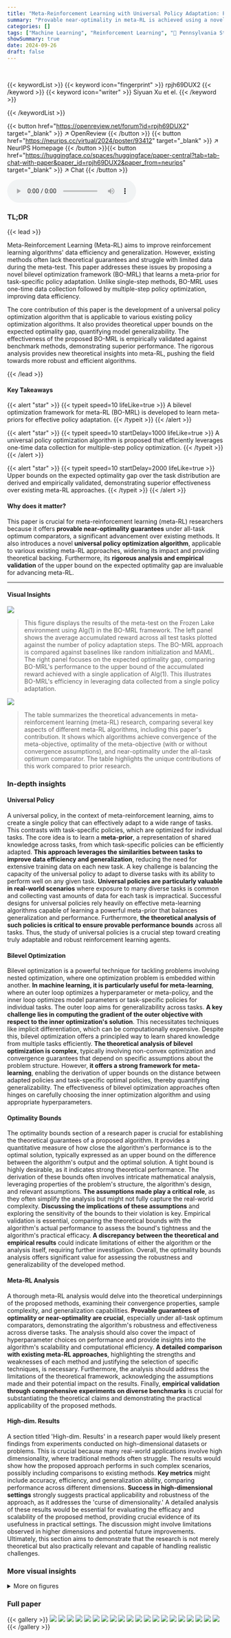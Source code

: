 ```yaml
---
title: "Meta-Reinforcement Learning with Universal Policy Adaptation: Provable Near-Optimality under All-task Optimum Comparator"
summary: "Provable near-optimality in meta-RL is achieved using a novel bilevel optimization framework and universal policy adaptation algorithm."
categories: []
tags: ["Machine Learning", "Reinforcement Learning", "🏢 Pennsylvania State University",]
showSummary: true
date: 2024-09-26
draft: false
---
```


<br>

{{< keywordList >}}
{{< keyword icon="fingerprint" >}} rpjh69DUX2 {{< /keyword >}}
{{< keyword icon="writer" >}} Siyuan Xu et el. {{< /keyword >}}
 
{{< /keywordList >}}

{{< button href="https://openreview.net/forum?id=rpjh69DUX2" target="_blank" >}}
↗ OpenReview
{{< /button >}}
{{< button href="https://neurips.cc/virtual/2024/poster/93412" target="_blank" >}}
↗ NeurIPS Homepage
{{< /button >}}{{< button href="https://huggingface.co/spaces/huggingface/paper-central?tab=tab-chat-with-paper&paper_id=rpjh69DUX2&paper_from=neurips" target="_blank" >}}
↗ Chat
{{< /button >}}



<audio controls>
    <source src="https://ai-paper-reviewer.com/rpjh69DUX2/podcast.wav" type="audio/wav">
    Your browser does not support the audio element.
</audio>


### TL;DR


{{< lead >}}

Meta-Reinforcement Learning (Meta-RL) aims to improve reinforcement learning algorithms' data efficiency and generalization. However, existing methods often lack theoretical guarantees and struggle with limited data during the meta-test. This paper addresses these issues by proposing a novel bilevel optimization framework (BO-MRL) that learns a meta-prior for task-specific policy adaptation.  Unlike single-step methods, BO-MRL uses one-time data collection followed by multiple-step policy optimization, improving data efficiency. 

The core contribution of this paper is the development of a universal policy optimization algorithm that is applicable to various existing policy optimization algorithms.  It also provides theoretical upper bounds on the expected optimality gap, quantifying model generalizability. The effectiveness of the proposed BO-MRL is empirically validated against benchmark methods, demonstrating superior performance.  The rigorous analysis provides new theoretical insights into meta-RL, pushing the field towards more robust and efficient algorithms.

{{< /lead >}}


#### Key Takeaways

{{< alert "star" >}}
{{< typeit speed=10 lifeLike=true >}} A bilevel optimization framework for meta-RL (BO-MRL) is developed to learn meta-priors for effective policy adaptation. {{< /typeit >}}
{{< /alert >}}

{{< alert "star" >}}
{{< typeit speed=10 startDelay=1000 lifeLike=true >}} A universal policy optimization algorithm is proposed that efficiently leverages one-time data collection for multiple-step policy optimization. {{< /typeit >}}
{{< /alert >}}

{{< alert "star" >}}
{{< typeit speed=10 startDelay=2000 lifeLike=true >}} Upper bounds on the expected optimality gap over the task distribution are derived and empirically validated, demonstrating superior effectiveness over existing meta-RL approaches. {{< /typeit >}}
{{< /alert >}}

#### Why does it matter?
This paper is crucial for meta-reinforcement learning (meta-RL) researchers because it offers **provable near-optimality guarantees** under all-task optimum comparators, a significant advancement over existing methods. It also introduces a novel **universal policy optimization algorithm**, applicable to various existing meta-RL approaches, widening its impact and providing theoretical backing.  Furthermore, its **rigorous analysis and empirical validation** of the upper bound on the expected optimality gap are invaluable for advancing meta-RL.

------
#### Visual Insights



![](https://ai-paper-reviewer.com/rpjh69DUX2/figures_9_1.jpg)

> This figure displays the results of the meta-test on the Frozen Lake environment using Alg(1) in the BO-MRL framework.  The left panel shows the average accumulated reward across all test tasks plotted against the number of policy adaptation steps. The BO-MRL approach is compared against baselines like random initialization and MAML.  The right panel focuses on the expected optimality gap, comparing BO-MRL's performance to the upper bound of the accumulated reward achieved with a single application of Alg(1). This illustrates BO-MRL's efficiency in leveraging data collected from a single policy adaptation.





![](https://ai-paper-reviewer.com/rpjh69DUX2/tables_1_1.jpg)

> The table summarizes the theoretical advancements in meta-reinforcement learning (meta-RL) research, comparing several key aspects of different meta-RL algorithms, including this paper's contribution.  It shows which algorithms achieve convergence of the meta-objective, optimality of the meta-objective (with or without convergence assumptions), and near-optimality under the all-task optimum comparator.  The table highlights the unique contributions of this work compared to prior research.





### In-depth insights


#### Universal Policy
A universal policy, in the context of meta-reinforcement learning, aims to create a single policy that can effectively adapt to a wide range of tasks. This contrasts with task-specific policies, which are optimized for individual tasks.  The core idea is to learn a **meta-prior**, a representation of shared knowledge across tasks, from which task-specific policies can be efficiently adapted.  **This approach leverages the similarities between tasks to improve data efficiency and generalization**, reducing the need for extensive training data on each new task. A key challenge is balancing the capacity of the universal policy to adapt to diverse tasks with its ability to perform well on any given task.  **Universal policies are particularly valuable in real-world scenarios** where exposure to many diverse tasks is common and collecting vast amounts of data for each task is impractical.  Successful designs for universal policies rely heavily on effective meta-learning algorithms capable of learning a powerful meta-prior that balances generalization and performance.  Furthermore, **the theoretical analysis of such policies is critical to ensure provable performance bounds** across all tasks.  Thus, the study of universal policies is a crucial step toward creating truly adaptable and robust reinforcement learning agents.

#### Bilevel Optimization
Bilevel optimization is a powerful technique for tackling problems involving nested optimization, where one optimization problem is embedded within another.  **In machine learning, it is particularly useful for meta-learning**, where an outer loop optimizes a hyperparameter or meta-policy, and the inner loop optimizes model parameters or task-specific policies for individual tasks.  The outer loop aims for generalizability across tasks.  **A key challenge lies in computing the gradient of the outer objective with respect to the inner optimization's solution**.  This necessitates techniques like implicit differentiation, which can be computationally expensive.  Despite this, bilevel optimization offers a principled way to learn shared knowledge from multiple tasks efficiently.  **The theoretical analysis of bilevel optimization is complex**, typically involving non-convex optimization and convergence guarantees that depend on specific assumptions about the problem structure.  However, **it offers a strong framework for meta-learning**, enabling the derivation of upper bounds on the distance between adapted policies and task-specific optimal policies, thereby quantifying generalizability.  The effectiveness of bilevel optimization approaches often hinges on carefully choosing the inner optimization algorithm and using appropriate hyperparameters.

#### Optimality Bounds
The optimality bounds section of a research paper is crucial for establishing the theoretical guarantees of a proposed algorithm. It provides a quantitative measure of how close the algorithm's performance is to the optimal solution, typically expressed as an upper bound on the difference between the algorithm's output and the optimal solution.  A tight bound is highly desirable, as it indicates strong theoretical performance.  The derivation of these bounds often involves intricate mathematical analysis, leveraging properties of the problem's structure, the algorithm's design, and relevant assumptions. **The assumptions made play a critical role**, as they often simplify the analysis but might not fully capture the real-world complexity.  **Discussing the implications of these assumptions** and exploring the sensitivity of the bounds to their violation is key.  Empirical validation is essential, comparing the theoretical bounds with the algorithm's actual performance to assess the bound's tightness and the algorithm's practical efficacy.  **A discrepancy between the theoretical and empirical results** could indicate limitations of either the algorithm or the analysis itself, requiring further investigation.  Overall, the optimality bounds analysis offers significant value for assessing the robustness and generalizability of the developed method.

#### Meta-RL Analysis
A thorough meta-RL analysis would delve into the theoretical underpinnings of the proposed methods, examining their convergence properties, sample complexity, and generalization capabilities.  **Provable guarantees of optimality or near-optimality are crucial**, especially under all-task optimum comparators, demonstrating the algorithm's robustness and effectiveness across diverse tasks. The analysis should also cover the impact of hyperparameter choices on performance and provide insights into the algorithm's scalability and computational efficiency.  **A detailed comparison with existing meta-RL approaches**, highlighting the strengths and weaknesses of each method and justifying the selection of specific techniques, is necessary.  Furthermore, the analysis should address the limitations of the theoretical framework, acknowledging the assumptions made and their potential impact on the results.  Finally, **empirical validation through comprehensive experiments on diverse benchmarks** is crucial for substantiating the theoretical claims and demonstrating the practical applicability of the proposed methods.

#### High-dim. Results
A section titled 'High-dim. Results' in a research paper would likely present findings from experiments conducted on high-dimensional datasets or problems.  This is crucial because many real-world applications involve high dimensionality, where traditional methods often struggle. The results would show how the proposed approach performs in such complex scenarios, possibly including comparisons to existing methods.  **Key metrics** might include accuracy, efficiency, and generalization ability, comparing performance across different dimensions.  **Success in high-dimensional settings** strongly suggests practical applicability and robustness of the approach, as it addresses the 'curse of dimensionality.'  A detailed analysis of these results would be essential for evaluating the efficacy and scalability of the proposed method, providing crucial evidence of its usefulness in practical settings.  The discussion might involve limitations observed in higher dimensions and potential future improvements.  Ultimately, this section aims to demonstrate that the research is not merely theoretical but also practically relevant and capable of handling realistic challenges.


### More visual insights

<details>
<summary>More on figures
</summary>


![](https://ai-paper-reviewer.com/rpjh69DUX2/figures_9_2.jpg)

> This figure compares the performance of the proposed BO-MRL algorithm against several baseline methods (MAML, E-MAML, ProMP, and MAML-TRPO) across four locomotion tasks in the MuJoCo simulator.  The tasks involve Half-Cheetah with goal directions and velocities, and Ant with goal directions and velocities. The x-axis represents the number of policy adaptation steps, and the y-axis shows the average accumulated reward across all test tasks. The figure demonstrates that the proposed BO-MRL algorithm consistently achieves higher average accumulated reward than the baseline methods for all four tasks, showcasing its superior performance in high-dimensional environments.


![](https://ai-paper-reviewer.com/rpjh69DUX2/figures_14_1.jpg)

> This figure shows the results of applying Algorithm 1 with the Alg(2) within-task algorithm to the Frozen Lake environment.  The left panel displays the average accumulated reward achieved across all test tasks, plotted against the number of policy adaptation steps.  This demonstrates the performance of the proposed BO-MRL method compared to baselines like MAML and random initialization. The right panel focuses on the expected optimality gap, comparing BO-MRL's performance to the upper bound derived from the theoretical analysis.  This comparison shows how close the BO-MRL method gets to the optimal policy.


![](https://ai-paper-reviewer.com/rpjh69DUX2/figures_14_2.jpg)

> This figure displays the results of the BO-MRL algorithm on the Frozen Lake environment, specifically using the Alg(3) within-task algorithm.  It compares the expected optimality gap (the difference between the optimal policy and the policy obtained by the algorithm) for three scenarios: no policy adaptation, a single one-time adaptation using Alg(3), and one step of policy gradient adaptation.  The results are shown separately for high and low task variance distributions.  A horizontal dashed line represents the theoretical upper bound derived in the paper for the one-time Alg(3) policy adaptation. This figure visually verifies the theoretical upper bounds and demonstrates the performance improvement of the BO-MRL approach.


![](https://ai-paper-reviewer.com/rpjh69DUX2/figures_15_1.jpg)

> This figure displays the average accumulated rewards obtained during meta-testing on four MuJoCo locomotion tasks using the practical BO-MRL algorithm.  The tasks are Half-cheetah with goal velocity, Half-cheetah with goal direction, Ant with goal velocity, and Ant with goal direction.  Results are shown for different numbers of policy adaptation steps (1, 2, and 3). The BO-MRL algorithm's performance is compared against several baseline meta-reinforcement learning methods (MAML-TRPO and ProMP).  The graph illustrates how BO-MRL's performance improves over the baselines, and how that improvement increases with more policy adaptation steps, showing better generalization and adaptation ability.


</details>






### Full paper

{{< gallery >}}
<img src="https://ai-paper-reviewer.com/rpjh69DUX2/1.png" class="grid-w50 md:grid-w33 xl:grid-w25" />
<img src="https://ai-paper-reviewer.com/rpjh69DUX2/2.png" class="grid-w50 md:grid-w33 xl:grid-w25" />
<img src="https://ai-paper-reviewer.com/rpjh69DUX2/3.png" class="grid-w50 md:grid-w33 xl:grid-w25" />
<img src="https://ai-paper-reviewer.com/rpjh69DUX2/4.png" class="grid-w50 md:grid-w33 xl:grid-w25" />
<img src="https://ai-paper-reviewer.com/rpjh69DUX2/5.png" class="grid-w50 md:grid-w33 xl:grid-w25" />
<img src="https://ai-paper-reviewer.com/rpjh69DUX2/6.png" class="grid-w50 md:grid-w33 xl:grid-w25" />
<img src="https://ai-paper-reviewer.com/rpjh69DUX2/7.png" class="grid-w50 md:grid-w33 xl:grid-w25" />
<img src="https://ai-paper-reviewer.com/rpjh69DUX2/8.png" class="grid-w50 md:grid-w33 xl:grid-w25" />
<img src="https://ai-paper-reviewer.com/rpjh69DUX2/9.png" class="grid-w50 md:grid-w33 xl:grid-w25" />
<img src="https://ai-paper-reviewer.com/rpjh69DUX2/10.png" class="grid-w50 md:grid-w33 xl:grid-w25" />
<img src="https://ai-paper-reviewer.com/rpjh69DUX2/11.png" class="grid-w50 md:grid-w33 xl:grid-w25" />
<img src="https://ai-paper-reviewer.com/rpjh69DUX2/12.png" class="grid-w50 md:grid-w33 xl:grid-w25" />
<img src="https://ai-paper-reviewer.com/rpjh69DUX2/13.png" class="grid-w50 md:grid-w33 xl:grid-w25" />
<img src="https://ai-paper-reviewer.com/rpjh69DUX2/14.png" class="grid-w50 md:grid-w33 xl:grid-w25" />
<img src="https://ai-paper-reviewer.com/rpjh69DUX2/15.png" class="grid-w50 md:grid-w33 xl:grid-w25" />
<img src="https://ai-paper-reviewer.com/rpjh69DUX2/16.png" class="grid-w50 md:grid-w33 xl:grid-w25" />
<img src="https://ai-paper-reviewer.com/rpjh69DUX2/17.png" class="grid-w50 md:grid-w33 xl:grid-w25" />
<img src="https://ai-paper-reviewer.com/rpjh69DUX2/18.png" class="grid-w50 md:grid-w33 xl:grid-w25" />
<img src="https://ai-paper-reviewer.com/rpjh69DUX2/19.png" class="grid-w50 md:grid-w33 xl:grid-w25" />
<img src="https://ai-paper-reviewer.com/rpjh69DUX2/20.png" class="grid-w50 md:grid-w33 xl:grid-w25" />
{{< /gallery >}}